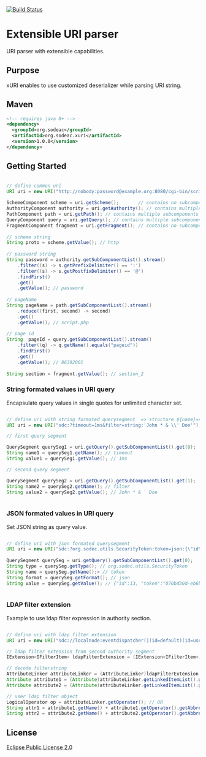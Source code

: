 
[![Build Status](https://travis-ci.org/spalarus/java-sodeac-xuri.svg?branch=master)](https://travis-ci.org/spalarus/java-sodeac-xuri)
# Extensible URI parser
URI parser with extensible capabilities.

## Purpose

xURI enables to use customized deserializer while parsing URI string.

## Maven

```xml
<!-- requires java 8+ -->
<dependency>
  <groupId>org.sodeac</groupId>
  <artifactId>org.sodeac.xuri</artifactId>
  <version>1.0.0</version>
</dependency>
```

## Getting Started

```java

// define common uri
URI uri = new URI("http://nobody:password@example.org:8080/cgi-bin/script.php?action=submit&pageid=86392001#section_2");
		
SchemeComponent scheme = uri.getScheme();       // contains no subcomponent
AuthorityComponent authority = uri.getAuthority(); // contains multiple subcomponents of type AuthoritySubComponent
PathComponent path = uri.getPath(); // contains multiple subcomponents of type PathSegment
QueryComponent query = uri.getQuery(); // contains multiple subcomponents of type PathSegment
FragmentComponent fragment = uri.getFragment(); // contains no subcomponent
	
// scheme string
String proto = scheme.getValue(); // http
		
// password string
String password = authority.getSubComponentList().stream()
	.filter((s) -> s.getPrefixDelimiter() == ':')
	.filter((s) -> s.getPostfixDelimiter() == '@')
	.findFirst()
	.get()
	.getValue(); // password
		
// pageName
String pageName = path.getSubComponentList().stream()
	.reduce((first, second) -> second)
	.get()
	.getValue(); // script.php
		
// page id
String  pageId = query.getSubComponentList().stream()
	.filter((q) -> q.getName().equals("pageid"))
	.findFirst()
	.get()
	.getValue(); // 86392001
		
String section = fragment.getValue(); // section_2
```
### String formated values in URI query

Encapsulate query values in single quotes for unlimited character set.

```java

// define uri with string formated querysegment  => structure ${name}=string:'${value}'
URI uri = new URI("sdc:?timeout=1ms&filter=string:'John * & \\' Doe'");

// first query segment

QuerySegment querySeg1 = uri.getQuery().getSubComponentList().get(0);
String name1 = querySeg1.getName(); // timeout
String value1 = querySeg1.getValue(); // 1ms

// second query segment

QuerySegment querySeg2 = uri.getQuery().getSubComponentList().get(1);
String name2 = querySeg2.getName(); // filter
String value2 = querySeg2.getValue(); // John * & ' Doe
    
```

### JSON formated values in URI query

Set JSON string as query value.

```java

// define uri with json formated querysegment 
URI uri = new URI("sdc:?org.sodec.utils.SecurityToken:token=json:{\"id\":13, \"token\":\"070bd30d-eb6b-46ec-8d58-301adfe38c19\", signer:{\"id\":1, \"token\":\"dc2a5993-f2b4-46f2-a7a2-e2a4376f9df7\"} }");
		
QuerySegment querySeg = uri.getQuery().getSubComponentList().get(0);
String type = querySeg.getType(); // org.sodec.utils.SecurityToken
String name = querySeg.getName();> // token
String format = querySeg.getFormat(); // json
String value = querySeg.getValue(); // {"id":13, "token":"070bd30d-eb6b-46ec-8d58-301adfe38c19", signer:{"id":1, "token":"dc2a5993-f2b4-46f2-a7a2-e2a4376f9df7"} }
    
```

### LDAP filter extension

Example to use ldap filter expression in authority section. 

```java

// define uri with ldap filter extension
URI uri = new URI("sdc://localnode:eventdispatcher(|(id=default)(id=user))/org.sodeac.user.service");

// ldap filter extension from second authority segment
IExtension<IFilterItem> ldapFilterExtension = (IExtension<IFilterItem>) uri.getAuthority().getSubComponentList().get(1).getExtension(LDAPFilterExtension.TYPE);

// decode filterstring
AttributeLinker attributeLinker = (AttributeLinker)ldapFilterExtension.decodeFromString(ldapFilterExtension.getExpression());
Attribute attribute1 = (Attribute)attributeLinker.getLinkedItemList().get(0);
Attribute attribute2 = (Attribute)attributeLinker.getLinkedItemList().get(1);

// user ldap filter object
LogicalOperator op = attributeLinker.getOperator(); // OR
String attr1 = attribute1.getName() + attribute1.getOperator().getAbbreviation() +  attribute1.getValue(); // id=default
String attr2 = attribute2.getName() + attribute2.getOperator().getAbbreviation() +  attribute2.getValue(); // id=user
```

## License
[Eclipse Public License 2.0](https://github.com/spalarus/java-sodeac-xuri/blob/master/LICENSE)

